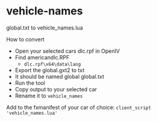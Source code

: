 # vehicle-names
global.txt to vehicle_names.lua

How to convert

- Open your selected cars dlc.rpf in OpenIV
- Find americandlc.RPF
    - `dlc.rpf\x64\data\lang` 
- Export the global.gxt2 to txt
- It should be named global global.txt
- Run the tool
- Copy output to your selected car
- Rename it to `vehicle_names`

Add to the fxmanifest of your car of choice:
`client_script 'vehicle_names.lua'`

